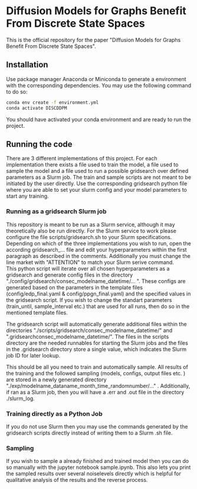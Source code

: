 # Diffusion Models for Graphs Benefit From Discrete State Spaces

This is the official repository for the paper "Diffusion Models for Graphs Benefit From Discrete State Spaces". 


## Installation
Use package manager Anaconda or Miniconda to generate a environment with the corresponding dependencies.
You may use the following command to do so: 
```bash
conda env create -f environment.yml
conda activate DISCDDPM
```
You should have activated your conda environment and are ready to run the project.

## Running the code
There are 3 different implementations of this project. For each implementation there exists a file used to train the model, a file used to sample the model and a file used to run a possible gridsearch over defined parameters as a Slurm job. The train and sample scripts are not meant to be initiated by the user directly. Use the corresponding gridsearch python file where you are able to set your slurm config and your model parameters to start any training.

### Running as a gridsearch Slurm job
This repository is meant to be run as a Slurm service, although it may theoretically also be run directly. For the Slurm service to work please configure the file scripts/gridsearch.sh to your Slurm specifications.
Depending on which of the three implementations you wish to run, open the according gridsearch_... file and edit your hyperparameters within the first paragraph as described in the comments.  Additionally you must change the line market with "ATTENTION" to match your Slurm serive command.   
This python script will iterate over all chosen hyperparameters as a gridsearch and generate config files in the directory "./config/gridsearch/consec_modelname_datetime/... ". These configs are generated based on the parameters in the template files (config/edp_final.yaml & config/ppgn_final.yaml) and the specified values in the gridsearch script. If you wish to change the standart parameters (train_until, sample_interval etc.) that are used for all runs, then do so in the mentioned template files. 

The gridsearch script will automatically generate additional files within the directories "./scripts/gridsearch/consec_modelname_datetime/" and ".gridsearchconsec_modelname_datetime/". The files in the scripts directory are the needed runnables for starting the Slurm jobs and the files in the .gridsearch directory store a single value, which indicates the Slurm job ID for later lookup.

This should be all you need to train and automatically sample.
All results of the training and the followed sampling (models, configs, output files etc. ) are stored in a newly generated directory  "./exp/modelname_dataname_month_time_randomnumber/..." . Additionally, if ran as a Slurm job, then you will have a .err and .out file in the directory ./slurm_log.

### Training directly as a Python Job
If you do not use Slurm then you may use the commands generated by the gridsearch scripts directly instead of writing them to a Slurm .sh file.

### Sampling 
If you wish to sample a already finished and trained model then you can do so manually with the jupyter notebook sample.ipynb. This also lets you print the sampled results over several noiselevels directly which is helpful for qualitative analysis of the results and the reverse process.



